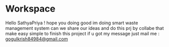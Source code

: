 # Workspace
Hello SathyaPriya !
hope you doing good 
im doing smart waste management system 
can we share our ideas and do this prj by collabe that make easy simple
to finish this project 
if u got my message just mail me : gogulkrish84984@gmail.com
